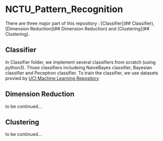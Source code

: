 # NCTU_Pattern_Recognition

There are three major part of this repository : [Classifier](## Classifier), [Dimension Reduction](## Dimension Reduction) and [Clustering](## Clustering). 

## Classifier 
In Classifier folder, we implement several classifiers from scratch (using python3).
Those classifiers includeing NaiveBayes classifier, Bayesian classifier and Peceptron classifier.
To train the classifier, we use datasets provied by [UCI Machine Learning Repository](https://archive.ics.uci.edu/ml/index.php)

## Dimension Reduction
to be continued...

## Clustering 
to be continued...
